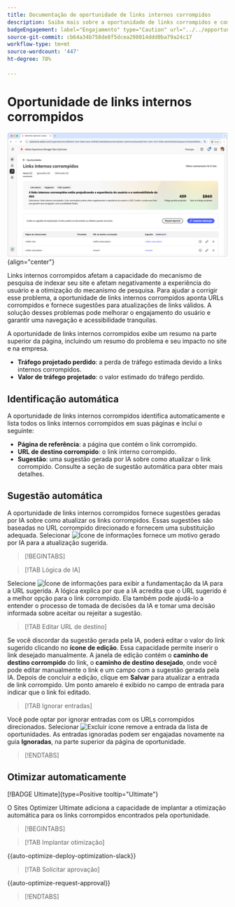 ```yaml
---
title: Documentação de oportunidade de links internos corrompidos
description: Saiba mais sobre a oportunidade de links corrompidos e como usá-la para melhorar o engajamento no seu site.
badgeEngagement: label="Engajamento" type="Caution" url="../../opportunity-types/engagement.md" tooltip="Engajamento"
source-git-commit: cb64a34b758de8f5dcea298014ddd0ba79a24c17
workflow-type: tm+mt
source-wordcount: '447'
ht-degree: 78%

---
```



# Oportunidade de links internos corrompidos

![Oportunidade de links internos corrompidos](./assets/broken-internal-links/hero.png){align="center"}

Links internos corrompidos afetam a capacidade do mecanismo de pesquisa de indexar seu site e afetam negativamente a experiência do usuário e a otimização do mecanismo de pesquisa. Para ajudar a corrigir esse problema, a oportunidade de links internos corrompidos aponta URLs corrompidos e fornece sugestões para atualizações de links válidos. A solução desses problemas pode melhorar o engajamento do usuário e garantir uma navegação e acessibilidade tranquilas.

A oportunidade de links internos corrompidos exibe um resumo na parte superior da página, incluindo um resumo do problema e seu impacto no site e na empresa.

* **Tráfego projetado perdido**: a perda de tráfego estimada devido a links internos corrompidos.
* **Valor de tráfego projetado**: o valor estimado do tráfego perdido.

## Identificação automática

<!---![Auto-identify broken internal links](./assets/missing-or-invalid-metadata/auto-identify.png){align="center"}-->

A oportunidade de links internos corrompidos identifica automaticamente e lista todos os links internos corrompidos em suas páginas e inclui o seguinte:

* **Página de referência**: a página que contém o link corrompido.
* **URL de destino corrompido**: o link interno corrompido.
* **Sugestão**: uma sugestão gerada por IA sobre como atualizar o link corrompido. Consulte a seção de sugestão automática para obter mais detalhes.

## Sugestão automática

<!--![Auto-suggest broken internal links](./assets/broken-internal-links/auto-suggest.png){align="center"}-->

A oportunidade de links internos corrompidos fornece sugestões geradas por IA sobre como atualizar os links corrompidos. Essas sugestões são baseadas no URL corrompido direcionado e fornecem uma substituição adequada. Selecionar ![Ícone de informações](https://spectrum.adobe.com/static/icons/workflow_18/Smock_InfoOutline_18_N.svg) fornece um motivo gerado por IA para a atualização sugerida.


>[!BEGINTABS]

>[!TAB Lógica de IA]

<!--[AI rationale of broken internal links](./assets/broken-internal-links/auto-suggest-ai-rationale.png) -->

Selecione ![Ícone de informações](https://spectrum.adobe.com/static/icons/workflow_18/Smock_InfoOutline_18_N.svg) para exibir a fundamentação da IA para a URL sugerida. A lógica explica por que a IA acredita que o URL sugerido é a melhor opção para o link corrompido. Ela também pode ajudá-lo a entender o processo de tomada de decisões da IA e tomar uma decisão informada sobre aceitar ou rejeitar a sugestão.

>[!TAB Editar URL de destino]

<!--![Edit suggested URL of broken internal links](./assets/broken-internal-links/edit-target-url.png){align="center"}-->

Se você discordar da sugestão gerada pela IA, poderá editar o valor do link sugerido clicando no **ícone de edição**. Essa capacidade permite inserir o link desejado manualmente. A janela de edição contém o **caminho de destino corrompido** do link, o **caminho de destino desejado**, onde você pode editar manualmente o link e um campo com a sugestão gerada pela IA. Depois de concluir a edição, clique em **Salvar** para atualizar a entrada de link corrompido. Um ponto amarelo é exibido no campo de entrada para indicar que o link foi editado.

>[!TAB Ignorar entradas]

<!--![Ignore broken links](./assets/broken-internal-links/ignore.png){align="center"}-->

Você pode optar por ignorar entradas com os URLs corrompidos direcionados. Selecionar ![Excluir ícone](https://spectrum.adobe.com/static/icons/ui_18/CrossSize500.svg) remove a entrada da lista de oportunidades. As entradas ignoradas podem ser engajadas novamente na guia **Ignoradas**, na parte superior da página de oportunidade.

>[!ENDTABS]


## Otimizar automaticamente

[!BADGE Ultimate]{type=Positive tooltip="Ultimate"}

<!---![Auto-optimize suggested invalid or missing metadata](./assets/broken-internal-links/auto-optimize.png){align="center"}-->

O Sites Optimizer Ultimate adiciona a capacidade de implantar a otimização automática para os links corrompidos encontrados pela oportunidade. <!--- TBD-need more in-depth and opportunity specific information here. What does the auto-optimization do?-->


>[!BEGINTABS]

>[!TAB Implantar otimização]

{{auto-optimize-deploy-optimization-slack}}

>[!TAB Solicitar aprovação]

{{auto-optimize-request-approval}}

>[!ENDTABS]

